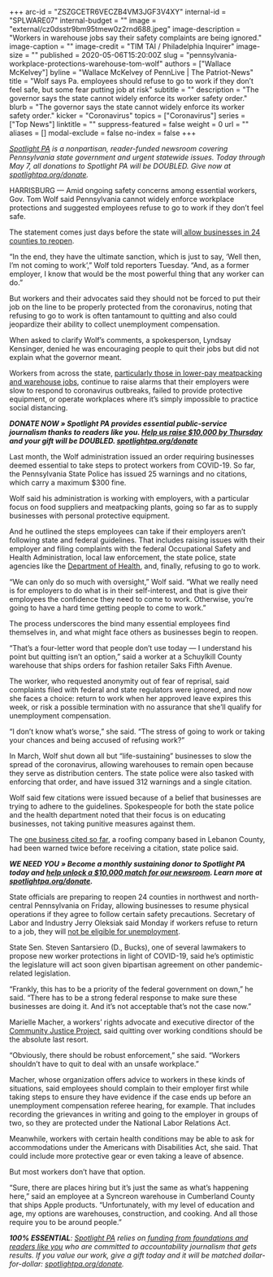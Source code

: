 +++
arc-id = "ZSZGCETR6VECZB4VM3JGF3V4XY"
internal-id = "SPLWARE07"
internal-budget = ""
image = "external/cz0dsstr9bm95tmew0z2rnd688.jpeg"
image-description = "Workers in warehouse jobs say their safety complaints are being ignored."
image-caption = ""
image-credit = "TIM TAI / Philadelphia Inquirer"
image-size = ""
published = 2020-05-06T15:20:00Z
slug = "pennsylvania-workplace-protections-warehouse-tom-wolf"
authors = ["Wallace McKelvey"]
byline = "Wallace McKelvey of PennLive | The Patriot-News"
title = "Wolf says Pa. employees should refuse to go to work if they don’t feel safe, but some fear putting job at risk"
subtitle = ""
description = "The governor says the state cannot widely enforce its worker safety order."
blurb = "The governor says the state cannot widely enforce its worker safety order."
kicker = "Coronavirus"
topics = ["Coronavirus"]
series = ["Top News"]
linktitle = ""
suppress-featured = false
weight = 0
url = ""
aliases = []
modal-exclude = false
no-index = false
+++

<a href="https://www.spotlightpa.org/"><i>Spotlight PA</i></a><i> is a nonpartisan, reader-funded newsroom covering Pennsylvania state government and urgent statewide issues. Today through May 7, all donations to Spotlight PA will be DOUBLED. Give now at </i><a href="http://spotlightpa.org/donate" target=_blank><i>spotlightpa.org/donate</i></a><i>.</i>

HARRISBURG — Amid ongoing safety concerns among essential workers, Gov. Tom Wolf said Pennsylvania cannot widely enforce workplace protections and suggested employees refuse to go to work if they don’t feel safe.

The statement comes just days before the state will<a href="https://www.spotlightpa.org/news/2020/05/pennsylvania-counties-reopen-full-list-may-8/" target=_blank> allow businesses in 24 counties to reopen</a>.

“In the end, they have the ultimate sanction, which is just to say, ‘Well then, I’m not coming to work’,” Wolf told reporters Tuesday. “And, as a former employer, I know that would be the most powerful thing that any worker can do.”

But workers and their advocates said they should not be forced to put their job on the line to be properly protected from the coronavirus, noting that refusing to go to work is often tantamount to quitting and also could jeopardize their ability to collect unemployment compensation.

When asked to clarify Wolf’s comments, a spokesperson, Lyndsay Kensinger, denied he was encouraging people to quit their jobs but did not explain what the governor meant.

Workers from across the state, <a href="https://www.spotlightpa.org/news/2020/05/pennsylvania-amazon-warehouse-safety-covid-enforcement/" target=_blank>particularly those in lower-pay meatpacking and warehouse jobs</a>, continue to raise alarms that their employers were slow to respond to coronavirus outbreaks, failed to provide protective equipment, or operate workplaces where it’s simply impossible to practice social distancing.

<i><b>DONATE NOW » Spotlight PA provides essential public-service journalism thanks to readers like you. </b></i><a href="https://www.spotlightpa.org/donate" target=_blank><i><b>Help us raise $10,000 by Thursday</b></i></a><i><b> and your gift will be DOUBLED. </b></i><a href="http://spotlightpa.org/donate" target=_blank><i><b>spotlightpa.org/donate</b></i></a>

Last month, the Wolf administration issued an order requiring businesses deemed essential to take steps to protect workers from COVID-19. So far, the Pennsylvania State Police has issued 25 warnings and no citations, which carry a maximum $300 fine.

Wolf said his administration is working with employers, with a particular focus on food suppliers and meatpacking plants, going so far as to supply businesses with personal protective equipment.

And he outlined the steps employees can take if their employers aren’t following state and federal guidelines. That includes raising issues with their employer and filing complaints with the federal Occupational Safety and Health Administration, local law enforcement, the state police, state agencies like the <a href="https://expressforms.pa.gov/apps/pa/doh/COVID-19-Complaint">Department of Health</a>, and, finally, refusing to go to work.

“We can only do so much with oversight,” Wolf said. “What we really need is for employers to do what is in their self-interest, and that is give their employees the confidence they need to come to work. Otherwise, you’re going to have a hard time getting people to come to work.”

The process underscores the bind many essential employees find themselves in, and what might face others as businesses begin to reopen.

<script src="https://www.spotlightpa.org/embed.js" async></script><div data-spl-embed-version="1" data-spl-src="https://www.spotlightpa.org/embeds/donate/?teaser_text=Spotlight%20PA%20provides%20essential%20public-service%20journalism%20thanks%20to%20readers%20like%20you.%20Help%20us%20raise%20%2410%2C000%20by%20Thursday%20and%20%3Cb%3Eyour%20gift%20will%20be%20DOUBLED.%20%3C%2Fb%3E&cta_text=Donate%20today"></div>

“That’s a four-letter word that people don’t use today — I understand his point but quitting isn’t an option,” said a worker at a Schuylkill County warehouse that ships orders for fashion retailer Saks Fifth Avenue.

The worker, who requested anonymity out of fear of reprisal, said complaints filed with federal and state regulators were ignored, and now she faces a choice: return to work when her approved leave expires this week, or risk a possible termination with no assurance that she’ll qualify for unemployment compensation.

“I don’t know what’s worse,” she said. “The stress of going to work or taking your chances and being accused of refusing work?”

In March, Wolf shut down all but “life-sustaining” businesses to slow the spread of the coronavirus, allowing warehouses to remain open because they serve as distribution centers. The state police were also tasked with enforcing that order, and have issued 312 warnings and a single citation.

Wolf said few citations were issued because of a belief that businesses are trying to adhere to the guidelines. Spokespeople for both the state police and the health department noted that their focus is on educating businesses, not taking punitive measures against them.

The <a href="https://www.pennlive.com/news/2020/04/state-police-issue-first-citation-for-violating-coronavirus-non-essential-business-order.html">one business cited so far</a>, a roofing company based in Lebanon County, had been warned twice before receiving a citation, state police said.

<i><b>WE NEED YOU » Become a monthly sustaining donor to Spotlight PA today and </b></i><a href="https://www.spotlightpa.org/donate" target=_blank><i><b>help unlock a $10,000 match for our newsroom</b></i></a><i><b>. Learn more at </b></i><a href="http://spotlightpa.org/donate" target=_blank><i><b>spotlightpa.org/donate</b></i></a><i><b>. </b></i>

State officials are preparing to reopen 24 counties in northwest and north-central Pennsylvania on Friday, allowing businesses to resume physical operations if they agree to follow certain safety precautions. Secretary of Labor and Industry Jerry Oleksiak said Monday if workers refuse to return to a job, they will <a href="https://www.ncnewsonline.com/news/local_news/state-workers-cant-collect-unemployment-if-they-refuse-to-work/article_5f20e48c-f3e0-57f2-b55c-493f7c36203c.html">not be eligible for unemployment</a>.

State Sen. Steven Santarsiero (D., Bucks), one of several lawmakers to propose new worker protections in light of COVID-19, said he’s optimistic the legislature will act soon given bipartisan agreement on other pandemic-related legislation.

“Frankly, this has to be a priority of the federal government on down,” he said. “There has to be a strong federal response to make sure these businesses are doing it. And it’s not acceptable that’s not the case now.”

Marielle Macher, a workers’ rights advocate and executive director of the <a href="https://www.communityjusticeproject.org/">Community Justice Project</a>, said quitting over working conditions should be the absolute last resort.

“Obviously, there should be robust enforcement,” she said. “Workers shouldn’t have to quit to deal with an unsafe workplace.”

Macher, whose organization offers advice to workers in these kinds of situations, said employees should complain to their employer first while taking steps to ensure they have evidence if the case ends up before an unemployment compensation referee hearing, for example. That includes recording the grievances in writing and going to the employer in groups of two, so they are protected under the National Labor Relations Act.

Meanwhile, workers with certain health conditions may be able to ask for accommodations under the Americans with Disabilities Act, she said. That could include more protective gear or even taking a leave of absence.

But most workers don’t have that option.

“Sure, there are places hiring but it’s just the same as what’s happening here,” said an employee at a Syncreon warehouse in Cumberland County that ships Apple products. “Unfortunately, with my level of education and age, my options are warehouses, construction, and cooking. And all those require you to be around people.”

<i><b>100% ESSENTIAL</b></i><i>: </i><a href="https://www.spotlightpa.org/"><i>Spotlight PA</i></a><i> relies on</i><a href="https://www.spotlightpa.org/support"><i> funding from foundations and readers like you</i></a><i> who are committed to accountability journalism that gets results. If you value our work, give a gift today and it will be matched dollar-for-dollar: </i><a href="https://www.spotlightpa.org/donate"><i>spotlightpa.org/donate</i></a><i>.</i>
